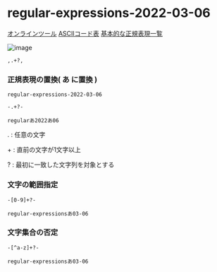 # regular-expressions-2022-03-06

[オンラインツール](https://php-regexp.a-zumi.net/preg_replace)
[ASCIIコード表](https://www.k-cube.co.jp/wakaba/server/ascii_code.html)
[基本的な正規表現一覧](https://murashun.jp/article/programming/regular-expression.html)

![image](https://user-images.githubusercontent.com/1501327/156913342-c4637e46-ea3f-4937-a680-a786d8689ec5.png)
```
,.+?,
```

### 正規表現の置換( あ に置換 )

```
regular-expressions-2022-03-06
```
```
-.+?-
```
```
regularあ2022あ06
```

. : 任意の文字

\+ : 直前の文字が1文字以上

? : 最初に一致した文字列を対象とする

### 文字の範囲指定

```
-[0-9]+?-
```
```
regular-expressionsあ03-06
```

### 文字集合の否定

```
-[^a-z]+?-
```
```
regular-expressionsあ03-06
```
